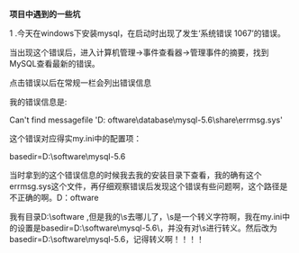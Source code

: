 
**项目中遇到的一些坑**


1 .今天在windows下安装mysql，在启动时出现了发生‘系统错误 1067’的错误。

当出现这个错误后，进入计算机管理->事件查看器->管理事件的摘要，找到MySQL查看最新的错误。

点击错误以后在常规一栏会列出错误信息



我的错误信息是:

Can't find messagefile 'D: oftware\database\mysql-5.6\share\errmsg.sys'



这个错误对应得实my.ini中的配置项：

basedir=D:\software\mysql-5.6

当时拿到的这个错误信息的时候我去我的安装目录下查看，我的确有这个errmsg.sys这个文件，再仔细观察错误后发现这个错误有些问题啊，这个路径是不正确的啊。D：oftware

我有目录D:\software ,但是我的\s去哪儿了，\s是一个转义字符啊，我在my.ini中的设置是basedir=D:\software\mysql-5.6\，并没有对\s进行转义。然后改为
basedir=D:\\software\mysql-5.6，记得转义啊！！！！
